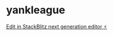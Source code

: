 # yankleague

[Edit in StackBlitz next generation editor ⚡️](https://stackblitz.com/~/github.com/aystatsguy/yankleague)